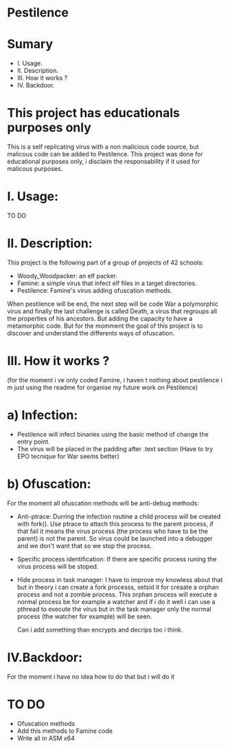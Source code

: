 # Pestilence

# Sumary
- I. Usage.
- II. Description.
- III. How it works ?
- IV. Backdoor.

# This project has educationals purposes only
This is a self replicating virus with a non malicious code source, but malicous code can be added to Pestilence.
This project was done for educational purposes only, i disclaim the responsability if it used for malicous purposes.

# I. Usage:
TO DO

# II. Description:
This project is the following part of a group of projects of 42 schools:
- Woody_Woodpacker: an elf packer.
- Famine: a simple virus that infect elf files in a target directories.
- Pestilence: Famine's virus adding ofuscation methods.

When pestilence will be end, the next step will be code War a polymorphic virus and finally the last challenge is called Death, a virus that regroups all the properties of his ancestors. But adding the capacity to have a metamorphic code. But for the momment the goal of this project is to discover and understand the differents ways of ofuscation.

# III. How it works ?
(for the moment i ve only coded Famine, i haven t nothing about pestilence i m just using the readme for organise my future work on Pestilence)

  # a) Infection:
  - Pestilence will infect binaries using the basic method of change the entry point.
  - The virus will be placed in the padding after .text section (Have to try EPO tecnique for War seems better)

  # b) Ofuscation:
  For the moment all ofuscation methods will be anti-debug methods:
  - Anti-ptrace:
      Durring the infection routine a child process will be created with fork(). Use ptrace to attach this process to the parent
      process, if that fail it means the virus process (the process who have to be the parent) is not the parent. So virus could be
      launched into a debugger and we don't want that so we stop the process.
    
 - Specific process identification:
      If there are specific process runing the virus process will be stoped.
      
 - Hide process in task manager:
      I have to improve my knowless about that but in theory i can create a fork processs, setsid it for creaate a orphan process
      and not a zombie process. This orphan process will execute a normal process be for example a watcher and if i do it well i
      can use a pthread to execute the virus but in the task manager only the normal process (the watcher for example) will be seen.
    
   Can i add something than encrypts and decrips too i think.
    
# IV.Backdoor:
For the moment i have no idea how to do that but i will do it

# TO DO 
- Ofuscation methods
- Add this methods to Famine code
- Write all in ASM x64
